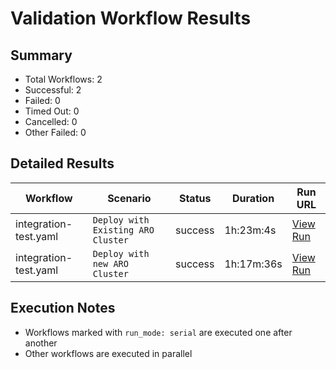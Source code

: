 # Validation Workflow Results

## Summary
- Total Workflows: 2
- Successful: 2
- Failed: 0
- Timed Out: 0
- Cancelled: 0
- Other Failed: 0

## Detailed Results

| Workflow | Scenario | Status | Duration | Run URL |
|----------|----------|---------|-----------|----------|
| integration-test.yaml | `Deploy with Existing ARO Cluster` | success | 1h:23m:4s | [View Run](https://github.com/azure-javaee/azure.liberty.aro/actions/runs/16568706017) |
| integration-test.yaml | `Deploy with new ARO Cluster` | success | 1h:17m:36s | [View Run](https://github.com/azure-javaee/azure.liberty.aro/actions/runs/16570558599) |


## Execution Notes
- Workflows marked with `run_mode: serial` are executed one after another
- Other workflows are executed in parallel
